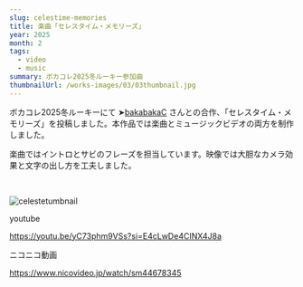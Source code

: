 ```yaml
---
slug: celestime-memories
title: 楽曲「セレスタイム・メモリーズ」
year: 2025
month: 2
tags:
  - video
  - music
summary: ボカコレ2025冬ルーキー参加曲
thumbnailUrl: /works-images/03/03thumbnail.jpg
---
```


ボカコレ2025冬ルーキーにて ➤[bakabakaC](https://x.com/C_bakabakaP) さんとの合作、「セレスタイム・メモリーズ」を投稿しました。本作品では楽曲とミュージックビデオの両方を制作しました。


楽曲ではイントロとサビのフレーズを担当しています。映像では大胆なカメラ効果と文字の出し方を工夫しました。
     
     　　
![celestetumbnail](/works-images/03/03thumbnail.jpg)



youtube



https://youtu.be/yC73phm9VSs?si=E4cLwDe4CINX4J8a




ニコニコ動画



https://www.nicovideo.jp/watch/sm44678345

